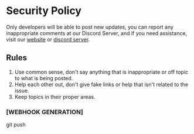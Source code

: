 # Security Policy
Only developers will be able to post new updates, you can report any inappropriate comments at our Discord Server, and if you need assistance, visit our [website](https://www.campsunnydaysrblx.com) or [discord server](https://www.discord.gg/Mcchmmv).

## Rules
1. Use common sense, don't say anything that is inappropriate or off topic to what is being posted.
2. Help each other out, don't give fake links or help that isn't related to the issue.
3. Keep topics in their proper areas.


### [WEBHOOK GENERATION]
git push
